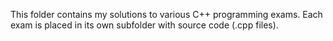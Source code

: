 This folder contains my solutions to various C++ programming exams.
Each exam is placed in its own subfolder with source code (.cpp files).
